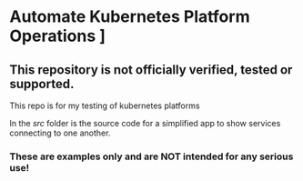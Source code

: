 # Automate Kubernetes Platform Operations ]

## This repository is not officially verified, tested or supported. ##

This repo is for my testing of kubernetes platforms

In the *src* folder is the source code for a simplified app to show services connecting to one another. 

### These are examples only and are NOT intended for any serious use! ###

